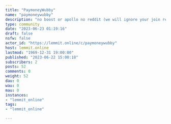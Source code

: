 ```yaml
---
title: "PaymoneyWubby" 
name: "paymoneywubby"
description: "no boost or apollo no reddit (we will ignore your join requests dipshits)."
type: community
date: "2023-06-23 01:19:16"
draft: false
nsfw: false
actor_id: "https://lemmit.online/c/paymoneywubby"
host: lemmit.online
lastmod: "1969-12-31 19:00:00"
published: "2023-06-22 15:00:18"
subscribers: 2
posts: 52
comments: 0
weight: 52
dau: 0
wau: 0
mau: 0
instances:
- "lemmit_online"
tags: 
- "lemmit_online"

---
```

